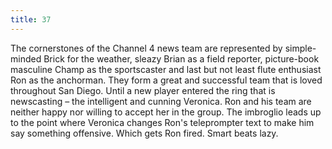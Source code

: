 ```yaml
---
title: 37
---
```


The cornerstones of the Channel 4 news team are represented by simple-minded Brick for the weather, sleazy Brian as a field reporter, picture-book masculine Champ as the sportscaster and last but not least flute enthusiast Ron as the anchorman.
They form a great and successful team that is loved throughout San Diego.
Until a new player entered the ring that is newscasting &ndash; the intelligent and cunning Veronica.
Ron and his team are neither happy nor willing to accept her in the group.
The imbroglio leads up to the point where Veronica changes Ron's teleprompter text to make him say something offensive.
Which gets Ron fired.
Smart beats lazy.
